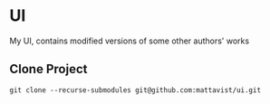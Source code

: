 # UI

My UI, contains modified versions of some other authors' works

## Clone Project

`git clone --recurse-submodules git@github.com:mattavist/ui.git`
